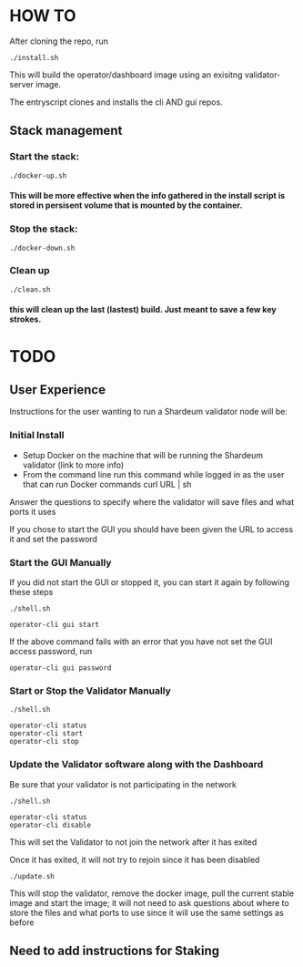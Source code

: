 # HOW TO

After cloning the repo, run 
```
./install.sh
```

This will build the operator/dashboard image using an exisitng validator-server image.

The entryscript clones and installs the cli AND gui repos.

## Stack management
### Start the stack:
```
./docker-up.sh
```
#### This will be more effective when the info gathered in the install script is stored in persisent volume that is mounted by the container.

### Stop the stack:
```
./docker-down.sh
```

### Clean up
```
./clean.sh
```
#### this will clean up the last (lastest) build. Just meant to save a few key strokes.

# TODO

## User Experience
Instructions for the user wanting to run a Shardeum validator node will be:

### Initial Install
* Setup Docker on the machine that will be running the Shardeum validator (link to more info)
* From the command line run this command while logged in as the user that can run Docker commands
	curl URL | sh

Answer the questions to specify where the validator will save files and what ports it uses

If you chose to start the GUI you should have been given the URL to access it and set the password

### Start the GUI Manually

If you did not start the GUI or stopped it, you can start it again by following these steps

``` 
./shell.sh

operator-cli gui start
```

If the above command fails with an error that you have not set the GUI access password, run

```
operator-cli gui password
```

### Start or Stop the Validator Manually
```
./shell.sh

operator-cli status
operator-cli start
operator-cli stop
```

### Update the Validator software along with the Dashboard

Be sure that your validator is not participating in the network
```
./shell.sh

operator-cli status
operator-cli disable
```

This will set the Validator to not join the network after it has exited

Once it has exited, it will not try to rejoin since it has been disabled
```
./update.sh
```
This will stop the validator, remove the docker image, pull the current stable image and start the image; it will not need to ask questions about where to store the files and what ports to use since it will use the same settings as before

## Need to add instructions for Staking
